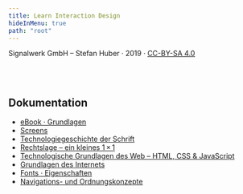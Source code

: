 ```yaml
---
title: Learn Interaction Design
hideInMenu: true
path: "root"
---
```




Signalwerk GmbH – Stefan Huber · 2019 · [CC-BY-SA 4.0](https://creativecommons.org/licenses/by-sa/4.0/)


<br />
<br />


## Dokumentation

* [eBook · Grundlagen](/articles/ebook/)
* [Screens](/articles/screens/)
* [Technologiegeschichte der Schrift](/articles/font-history/)
* [Rechtslage – ein kleines 1 × 1](/articles/legal/)
* [Technologische Grundlagen des Web – HTML, CSS & JavaScript](/articles/basic-technology/)
* [Grundlagen des Internets](/articles/internet-technology/)
* [Fonts · Eigenschaften](/articles/font-anatomy/)
* [Navigations- und Ordnungskonzepte](/articles/navigation/)




<!-- ## Stubs -->
<!-- * [Touch-Interface](/touch/) -->
<!-- * [Thesis](/thesis/) -->
